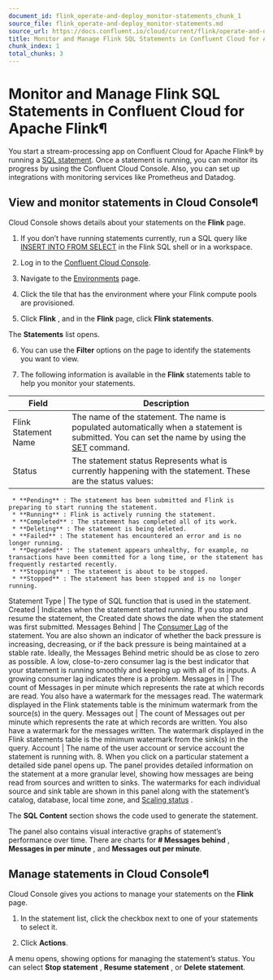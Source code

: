 ```yaml
---
document_id: flink_operate-and-deploy_monitor-statements_chunk_1
source_file: flink_operate-and-deploy_monitor-statements.md
source_url: https://docs.confluent.io/cloud/current/flink/operate-and-deploy/monitor-statements.html
title: Monitor and Manage Flink SQL Statements in Confluent Cloud for Apache Flink
chunk_index: 1
total_chunks: 3
---
```


# Monitor and Manage Flink SQL Statements in Confluent Cloud for Apache Flink¶

You start a stream-processing app on Confluent Cloud for Apache Flink® by running a [SQL statement](../concepts/statements.html#flink-sql-statements). Once a statement is running, you can monitor its progress by using the Confluent Cloud Console. Also, you can set up integrations with monitoring services like Prometheus and Datadog.

## View and monitor statements in Cloud Console¶

Cloud Console shows details about your statements on the **Flink** page.

  1. If you don’t have running statements currently, run a SQL query like [INSERT INTO FROM SELECT](../reference/queries/insert-into-from-select.html#flink-sql-insert-into-from-select-statement) in the Flink SQL shell or in a workspace.

  2. Log in to the [Confluent Cloud Console](https://confluent.cloud/login).

  3. Navigate to the [Environments](https://confluent.cloud/environments) page.

  4. Click the tile that has the environment where your Flink compute pools are provisioned.

  5. Click **Flink** , and in the **Flink** page, click **Flink statements**.

The **Statements** list opens.

  6. You can use the **Filter** options on the page to identify the statements you want to view.

  7. The following information is available in the **Flink** statements table to help you monitor your statements.

Field | Description
---|---
Flink Statement Name | The name of the statement. The name is populated automatically when a statement is submitted. You can set the name by using the [SET](../reference/statements/set.html#flink-sql-set-statement) command.
Status | The statement status Represents what is currently happening with the statement. These are the status values:
     * **Pending** : The statement has been submitted and Flink is preparing to start running the statement.
     * **Running** : Flink is actively running the statement.
     * **Completed** : The statement has completed all of its work.
     * **Deleting** : The statement is being deleted.
     * **Failed** : The statement has encountered an error and is no longer running.
     * **Degraded** : The statement appears unhealthy, for example, no transactions have been committed for a long time, or the statement has frequently restarted recently.
     * **Stopping** : The statement is about to be stopped.
     * **Stopped** : The statement has been stopped and is no longer running.
Statement Type | The type of SQL function that is used in the statement.
Created | Indicates when the statement started running. If you stop and resume the statement, the Created date shows the date when the statement was first submitted.
Messages Behind | The [Consumer Lag](../../monitoring/monitor-lag.html#cloud-monitoring-lag) of the statement. You are also shown an indicator of whether the back pressure is increasing, decreasing, or if the back pressure is being maintained at a stable rate. Ideally, the Messages Behind metric should be as close to zero as possible. A low, close-to-zero consumer lag is the best indicator that your statement is running smoothly and keeping up with all of its inputs. A growing consumer lag indicates there is a problem.
Messages in | The count of Messages in per minute which represents the rate at which records are read. You also have a watermark for the messages read. The watermark displayed in the Flink statements table is the minimum watermark from the source(s) in the query.
Messages out | The count of Messages out per minute which represents the rate at which records are written. You also have a watermark for the messages written. The watermark displayed in the Flink statements table is the minimum watermark from the sink(s) in the query.
Account | The name of the user account or service account the statement is running with.
  8. When you click on a particular statement a detailed side panel opens up. The panel provides detailed information on the statement at a more granular level, showing how messages are being read from sources and written to sinks. The watermarks for each individual source and sink table are shown in this panel along with the statement’s catalog, database, local time zone, and [Scaling status](../concepts/autopilot.html#flink-sql-autopilot) .

The **SQL Content** section shows the code used to generate the statement.

The panel also contains visual interactive graphs of statement’s performance over time. There are charts for **# Messages behind** , **Messages in per minute** , and **Messages out per minute**.

## Manage statements in Cloud Console¶

Cloud Console gives you actions to manage your statements on the **Flink** page.

  1. In the statement list, click the checkbox next to one of your statements to select it.

  2. Click **Actions**.

A menu opens, showing options for managing the statement’s status. You can select **Stop statement** , **Resume statement** , or **Delete statement**.
